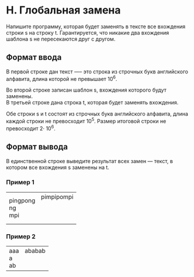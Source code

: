 # H. Глобальная замена

Напишите программу, которая будет заменять в тексте все вхождения строки s на строку t. Гарантируется, что никакие два 
вхождения шаблона s не пересекаются друг с другом.

## Формат ввода

В первой строке дан текст —– это строка из строчных букв английского алфавита, длина которой не превышает 10<sup>6</sup>.

Во второй строке записан шаблон s, вхождения которого будут заменены.<br>
В третьей строке дана строка t, которая будет заменять вхождения.

Обе строки s и t состоят из строчных букв английского алфавита, длина каждой строки не превосходит 10<sup>5</sup>. 
Размер итоговой строки не превосходит 2⋅ 10<sup>6</sup>.

## Формат вывода

В единственной строке выведите результат всех замен — текст, в котором все вхождения s заменены на t.

### Пример 1

<table><tr>
<td>
pingpong<br>
ng<br>
mpi
</td>
<td>
pimpipompi<br>
<br>
<br>
<br>
</td>
</tr></table>

### Пример 2

<table><tr>
<td>
aaa<br>
a<br>
ab
</td>
<td>
ababab<br>
<br>
<br>
</td>
</tr></table>